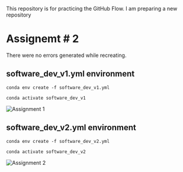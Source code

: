 This repository is for practicing the GitHub Flow.
I am preparing a new repository

# Assignemt # 2
There were no errors generated while recreating.
## software_dev_v1.yml environment
```conda env create -f software_dev_v1.yml ```

```conda activate software_dev_v1  ```

![Assignment 1](https://github.com/AsadUllah071/PLUS_softwaredev_2024_test_data/assets/150558852/8fd3a316-76b4-4274-b8ea-4334412e9450)


## software_dev_v2.yml environment

```conda env create -f software_dev_v2.yml ```

```conda activate software_dev_v2  ```

![Assignment 2](https://github.com/AsadUllah071/PLUS_softwaredev_2024_test_data/assets/150558852/17a379bc-98f7-4064-af19-3ea9897f8fd0)


